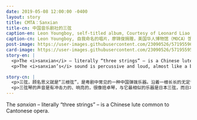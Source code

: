 ```yaml
---
date: 2019-05-08 12:00:00 -0400
layout: story
title: CMTA：Sanxian
title-cn: 中国音乐剧社的三弦
caption-en: Leon Youngboy, self-titled album, Courtesy of Leonard Liao, Museum of Chinese in America (MOCA) Collection
caption-cn: Leon Youngboy, 自我命名的唱片，廖锦俊捐赠，美国华人博物馆（MOCA）馆藏
post-image: https://user-images.githubusercontent.com/23090526/57195596-9cb21b00-6f22-11e9-88dc-211634ad89e7.jpg
card-image: https://user-images.githubusercontent.com/23090526/57195595-9b80ee00-6f22-11e9-9c6c-bc07faf0a3a8.jpg
story-en: |
  <p>The <i>sanxian</i> – literally “three strings” – is a Chinese lute common to Cantonese opera. Its three strings are plucked along a long, fretless fingerboard, which resonate across a box stretched tightly with snake skin. Traditionally, a player would pluck the strings with a thin, hard piece of animal horn, but today most players use a plastic pick or their fingernails.</p>
  <p>The <i>sanxian’s</i> sound is percussive and loud, almost like a banjo, and its most similar cousin is the Japanese <i>shamisen</i>, which derived from the <i>sanxian</i> itself. While the <i>sanxian</i> used to be one of the most popular Chinese folk instruments, especially for accompanying voice, today the approximately 2,000-year-old tradition is facing extinction. The <i>sanxian</i> is usually an accompanying instrument that lacks many solo pieces so it is often excluded from Chinese orchestras and seldom taught at conservatories. Those factors along with its high entry cost have cause dwindling interest in the instrument in favor of more popular and user friendly instruments. MOCA’s Chinese Musical Theatrical Association (CMTA) Collection includes a number of rare musical instruments such as this one, among other costumes, photographs, props, and related documents.</p>

story-cn: |
  <p>三弦，顾名思义就是“三根弦”，是粤剧中常见的一种中国弹拨乐器。沿着一根长长的无定音档子的指板拨弹三根弦，音乐通过用蛇皮拉紧的共鸣箱中流出。传统上，演奏者会用一块薄而坚硬的动物角来拨弦，而现在，大多数演奏者会用塑料片或指甲。</p>
  <p>三弦琴的声音是有冲击力的、响亮的，很像班卓琴，与它最相似的乐器是日本三弦，而日本三弦正是由三弦琴本身发展而来。尽管三弦琴曾经是最受欢迎的中国民间乐器之一，特别是作为伴奏乐器，但如今，这一约有2000年历史的古老乐器正在面临失传。因为三弦通常是一种伴奏乐器，缺少许多独奏的桥段，所以它常常被排除在中国的管弦乐队之外，也很少在音乐学院教授。这些因素加上高昂的入门成本，使得人们对这种乐器的兴趣越来越小，转而青睐其他更受欢迎、更方便使用的乐器。MOCA的中国音乐剧社（CMTA）馆藏包括许多罕见的乐器，包括这件三弦，另外还有戏服、照片、舞台道具和其他相关文件等。</p>
---
```


The <i>sanxian</i> – literally “three strings” – is a Chinese lute common to Cantonese opera.
